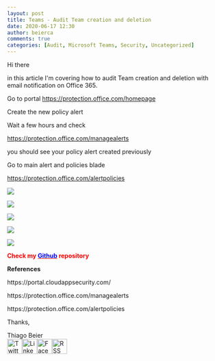 ```yaml
---
layout: post
title: Teams - Audit Team creation and deletion
date: 2020-06-17 12:30
author: beierca
comments: true
categories: [Audit, Microsoft Teams, Security, Uncategorized]
---
```

<p><!-- wp:paragraph --></p><p>Hi there</p><p>in this article I'm covering how to audit Team creation and deletion with email notification on Office 365.</p><p>Go to portal <a href="https://protection.office.com/homepage" target="_blank" rel="noopener">https://protection.office.com/homepage</a></p><p>Create the new policy alert</p><p>Wait a few hours and check</p><p><a href="https://protection.office.com/managealerts" target="_blank" rel="noopener">https://protection.office.com/managealerts</a></p><p>you should see your policy alert created previously</p><p>Go to main alert and policies blade</p><p><a href="https://protection.office.com/alertpolicies" target="_blank" rel="noopener">https://protection.office.com/alertpolicies</a></p><p><img style="max-width:100%;" src="https://thiagobeierblog.blob.core.windows.net/posts/o365/teams/14/1.png" /></p><p><img style="max-width:100%;" src="https://thiagobeierblog.blob.core.windows.net/posts/o365/teams/14/2.png" /></p><p><img style="max-width:100%;" src="https://thiagobeierblog.blob.core.windows.net/posts/o365/teams/14/3.png" /></p><p><img style="max-width:100%;" src="https://thiagobeierblog.blob.core.windows.net/posts/o365/teams/14/4.png" /></p><p><img style="max-width:100%;" src="https://thiagobeierblog.blob.core.windows.net/posts/o365/teams/14/auditemail.png" /></p><p><strong><span style="color:#ff0000;">Check my <a style="color:#ff0000;" href="https://github.com/thiagobeier/scripts/blob/master/README.md"><span style="color:#0000ff;">Github</span></a> repository</span></strong></p><p><strong>References</strong></p><p>https://portal.cloudappsecurity.com/</p><p>https://protection.office.com/managealerts</p><p>https://protection.office.com/alertpolicies</p><p><!-- /wp:paragraph -->

<!-- wp:paragraph --></p><p>Thanks,</p><p><!-- /wp:paragraph -->

<!-- wp:paragraph --></p><p>Thiago Beier<br /><a href="https://twitter.com/thiagobeier"><img title="Twitter" src="https://socialmediawidgets.files.wordpress.com/2014/03/twitter1.png" alt="Twitter" width="35" height="35" /></a><a href="https://www.linkedin.com/in/tbeier/"><img title="LinkedIn" src="https://socialmediawidgets.files.wordpress.com/2014/03/linkedin1.png" alt="LinkedIn" width="35" height="35" /></a><a href="https://www.facebook.com/TheBeier/"><img title="Facebook" src="https://socialmediawidgets.files.wordpress.com/2014/03/facebook1.png" alt="Facebook" width="35" height="35" /></a><a href="https://thiagobeier.wordpress.com/feed/"><img title="RSS" src="https://socialmediawidgets.files.wordpress.com/2014/03/rss1.png" alt="RSS" width="35" height="35" /></a></p><p><!-- /wp:paragraph --></p>
